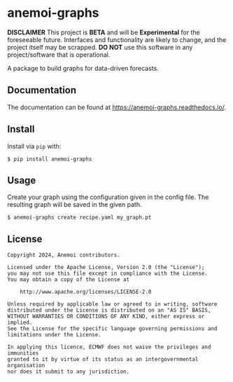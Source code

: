 # anemoi-graphs

**DISCLAIMER**
This project is **BETA** and will be **Experimental** for the foreseeable future.
Interfaces and functionality are likely to change, and the project itself may be scrapped.
**DO NOT** use this software in any project/software that is operational.

A package to build graphs for data-driven forecasts.

## Documentation

The documentation can be found at https://anemoi-graphs.readthedocs.io/.

## Install

Install via `pip` with:

```
$ pip install anemoi-graphs
```

## Usage

Create your graph using the configuration given in the config file. The resulting graph will be saved in the given path.

```
$ anemoi-graphs create recipe.yaml my_graph.pt
```

## License

```
Copyright 2024, Anemoi contributors.

Licensed under the Apache License, Version 2.0 (the "License");
you may not use this file except in compliance with the License.
You may obtain a copy of the License at

    http://www.apache.org/licenses/LICENSE-2.0

Unless required by applicable law or agreed to in writing, software
distributed under the License is distributed on an "AS IS" BASIS,
WITHOUT WARRANTIES OR CONDITIONS OF ANY KIND, either express or implied.
See the License for the specific language governing permissions and
limitations under the License.

In applying this licence, ECMWF does not waive the privileges and immunities
granted to it by virtue of its status as an intergovernmental organisation
nor does it submit to any jurisdiction.
```
